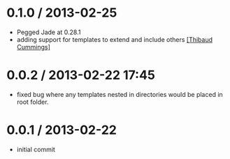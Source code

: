 0.1.0 / 2013-02-25
==================
  * Pegged Jade at 0.28.1
  * adding support for templates to extend and include others
    [[Thibaud Cummings]](https://github.com/athibaud)

0.0.2 / 2013-02-22 17:45
==================

  * fixed bug where any templates nested in directories would 
    be placed in root folder.

0.0.1 / 2013-02-22
==================

  * initial commit

